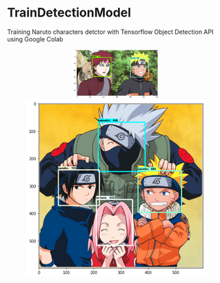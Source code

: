 # TrainDetectionModel
Training Naruto characters detctor with Tensorflow Object Detection API using Google Colab
<center class = "half">
  <img src="https://github.com/popCain/TrainDetectionModel/blob/main/image/result_1.png" width="200"/><img src="https://github.com/popCain/TrainDetectionModel/blob/main/image/result_2.png" height="411"/>
</center>
